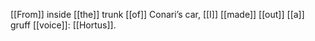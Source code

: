 [[From]] inside [[the]] trunk [[of]] Conari’s car, [[I]] [[made]] [[out]] [[a]] gruff [[voice]]: [[Hortus]].